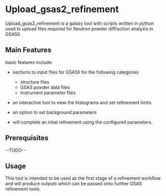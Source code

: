 # Upload_gsas2_refinement

Upload_gsas2_refinement is a galaxy tool with scripts written in python used to upload files required for Neutron powder diffraction analysis in GSASII.

## Main Features

basic features include:
- sections to input files for GSASII for the following categories
    - structure files
    - GSAS powder data files
    - Instrument parameter files

- an interactive tool to view the histograms and set refinement limits

- an option to set background parameters 

- will complete an intial refinement using the configured parameters.

## Prerequisites 
--TODO--

## Usage 

This tool is intended to be used as the first stage of a refinement workflow and will produce outputs which can be passed onto further GSAS refinement tools. 

